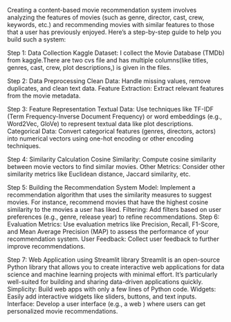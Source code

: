 Creating a content-based movie recommendation system involves analyzing the features of movies (such as genre, director, cast, crew, keywords, etc.) and recommending movies with similar features to those that a user has previously enjoyed. Here’s a step-by-step guide to help you build such a system:

Step 1: Data Collection
        Kaggle Dataset: I collect the Movie Database (TMDb) from kaggle.There are two cvs file and has multiple columns(like titles, genres, cast, crew, plot descriptions,) is given in the files.

Step 2: Data Preprocessing
        Clean Data: Handle missing values, remove duplicates, and clean text data.
        Feature Extraction: Extract relevant features from the movie metadata.

Step 3: Feature Representation
        Textual Data: Use techniques like TF-IDF (Term Frequency-Inverse Document Frequency) or word embeddings (e.g., Word2Vec, GloVe) to represent textual data like plot descriptions.
        Categorical Data: Convert categorical features (genres, directors, actors) into numerical vectors using one-hot encoding or other encoding techniques.

Step 4: Similarity Calculation
        Cosine Similarity: Compute cosine similarity between movie vectors to find similar movies.
        Other Metrics: Consider other similarity metrics like Euclidean distance, Jaccard similarity, etc.

Step 5: Building the Recommendation System
        Model: Implement a recommendation algorithm that uses the similarity measures to suggest movies. For instance, recommend movies that have the highest cosine similarity to the movies a user has liked.
        Filtering: Add filters based on user preferences (e.g., genre, release year) to refine recommendations.
Step 6: Evaluation
        Metrics: Use evaluation metrics like Precision, Recall, F1-Score, and Mean Average Precision (MAP) to assess the performance of your recommendation system.
        User Feedback: Collect user feedback to further improve recommendations.

Step 7: Web Application using Streamlit library
        Streamlit is an open-source Python library that allows you to create interactive web applications for data science and machine learning projects with minimal effort. 
        It’s particularly well-suited for building and sharing data-driven applications quickly. 
        Simplicity: Build web apps with only a few lines of Python code.
        Widgets: Easily add interactive widgets like sliders, buttons, and text inputs.
        Interface: Develop a user interface (e.g., a web ) where users can get personalized movie recommendations.
